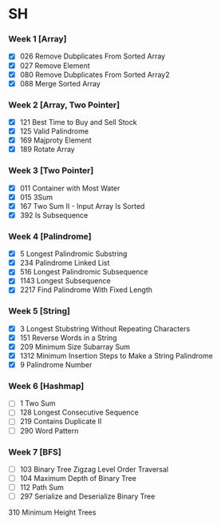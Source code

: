 # **SH**

### Week 1 [Array]

- [X] 026 Remove Dubplicates From Sorted Array
- [X] 027 Remove Element
- [X] 080 Remove Dubplicates From Sorted Array2
- [X] 088 Merge Sorted Array

### Week 2 [Array, Two Pointer]

* [X] 121 Best Time to Buy and Sell Stock
* [X] 125 Valid Palindrome
* [X] 169 Majproty Element
* [X] 189 Rotate Array

### Week 3 [Two Pointer]

- [X] 011 Container with Most Water
- [X] 015 3Sum
- [X] 167 Two Sum II - Input Array Is Sorted
- [X] 392 Is Subsequence

### Week 4 [Palindrome]

- [X] 5 Longest Palindromic Substring
- [X] 234 Palindrome Linked List
- [X] 516 Longest Palindromic Subsequence
- [X] 1143 Longest Subsequence
- [X] 2217 Find Palindrome With Fixed Length

### Week 5 [String]

- [X] 3 Longest Stubstring Without Repeating Characters
- [X] 151 Reverse Words in a String
- [X] 209 Minimum Size Subarray Sum
- [X] 1312 Minimum Insertion Steps to Make a String Palindrome
- [X] 9 Palindrome Number

### Week 6 [Hashmap]

- [ ] 1 Two Sum
- [ ] 128 Longest Consecutive Sequence
- [ ] 219 Contains Duplicate II
- [ ] 290 Word Pattern

### Week 7 [BFS]

- [ ] 103 Binary Tree Zigzag Level Order Traversal
- [ ] 104 Maximum Depth of Binary Tree
- [ ] 112 Path Sum
- [ ] 297 Serialize and Deserialize Binary Tree

310 Minimum Height Trees
